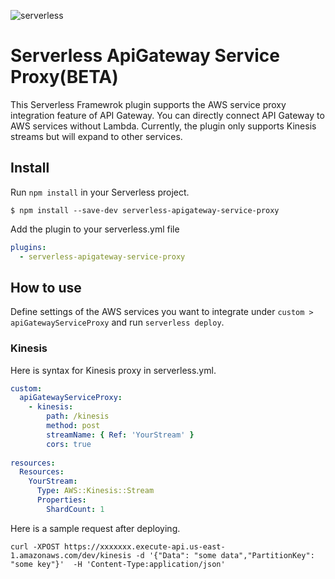 ![serverless](http://public.serverless.com/badges/v3.svg)

# Serverless ApiGateway Service Proxy(BETA)
This Serverless Framewrok plugin supports the AWS service proxy integration feature of API Gateway. You can directly connect API Gateway to AWS services without Lambda. Currently, the plugin only supports Kinesis streams but will expand to other services.

## Install
Run `npm install` in your Serverless project.

```
$ npm install --save-dev serverless-apigateway-service-proxy
```
Add the plugin to your serverless.yml file

```yaml
plugins:
  - serverless-apigateway-service-proxy
```

## How to use
Define settings of the AWS services you want to integrate under `custom > apiGatewayServiceProxy` and run `serverless deploy`.

### Kinesis
Here is syntax for Kinesis proxy in serverless.yml.
```yaml
custom:
  apiGatewayServiceProxy:
    - kinesis:
        path: /kinesis
        method: post
        streamName: { Ref: 'YourStream' }
        cors: true
        
resources:
  Resources:
    YourStream:
      Type: AWS::Kinesis::Stream
      Properties:
        ShardCount: 1
```

Here is a sample request after deploying.
```
curl -XPOST https://xxxxxxx.execute-api.us-east-1.amazonaws.com/dev/kinesis -d '{"Data": "some data","PartitionKey": "some key"}'  -H 'Content-Type:application/json'

```


